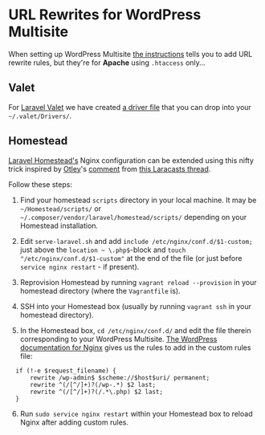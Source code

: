 # URL Rewrites for WordPress Multisite

When setting up WordPress Multisite [the instructions](https://codex.wordpress.org/Create_A_Network#Step_2:_Allow_Multisite)
tells you to add URL rewrite rules, but they're for **Apache** using `.htaccess` only...

## Valet
For [Laravel Valet](http://laravel.com/docs/valet) we have created
[a driver file](WordPressMultisiteValetDriver.php)
that you can drop into your `~/.valet/Drivers/`.

## Homestead
[Laravel Homestead's](http://laravel.com/docs/homestead) Nginx configuration can be extended using this nifty trick inspired by [Otley](https://laracasts.com/@otley)'s
[comment](https://laracasts.com/discuss/channels/requests/homestead-provision-deletes-custom-nginx-settings/replies/113240)
from [this Laracasts thread](https://laracasts.com/discuss/channels/requests/homestead-provision-deletes-custom-nginx-settings).

Follow these steps:

1. Find your homestead `scripts` directory in your local machine.
  It may be `~/Homestead/scripts/` or `~/.composer/vendor/laravel/homestead/scripts/`
  depending on your Homestead installation.
  
2. Edit `serve-laravel.sh` and add `include /etc/nginx/conf.d/$1-custom;` just above the `location ~ \.php$`-block
  and `touch "/etc/nginx/conf.d/$1-custom"` at the end of the file
  (or just before `service nginx restart` - if present).

3. Reprovision Homestead by running `vagrant reload --provision`
  in your homestead directory (where the `Vagrantfile` is).

4. SSH into your Homestead box
  (usually by running `vagrant ssh` in your homestead directory).

5. In the Homestead box, `cd /etc/nginx/conf.d/` and edit the file therein corresponding to your WordPress Multisite.
  [The WordPress documentation for Nginx](https://codex.wordpress.org/Nginx#WordPress_Multisite_Subdirectory_rules)
  gives us the rules to add in the custom rules file:

  ``` nginx
    if (!-e $request_filename) {
        rewrite /wp-admin$ $scheme://$host$uri/ permanent;
        rewrite ^(/[^/]+)?(/wp-.*) $2 last;
        rewrite ^(/[^/]+)?(/.*\.php) $2 last;
    }
  ```

6. Run `sudo service nginx restart` within your Homestead box to reload Nginx after adding custom rules.
